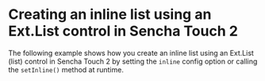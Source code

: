 # Creating an inline list using an Ext.List control in Sencha Touch 2 #

The following example shows how you create an inline list using an Ext.List (list) control in Sencha Touch 2 by setting the `inline` config option or calling the `setInline()` method at runtime.
